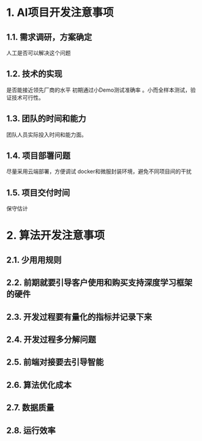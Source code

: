 # 1. AI项目开发注意事项

## 1.1. 需求调研，方案确定
人工是否可以解决这个问题

## 1.2. 技术的实现
是否能接近领先厂商的水平
初期通过小Demo测试准确率 。小而全样本测试，验证技术可行性。

## 1.3. 团队的时间和能力
团队人员实际投入时间和能力面。

## 1.4. 项目部署问题
尽量采用云端部署，方便调试
docker和微服封装环境，避免不同项目间的干扰

## 1.5. 项目交付时间
保守估计

# 2. 算法开发注意事项
## 2.1. 少用用规则
## 2.2. 前期就要引导客户使用和购买支持深度学习框架的硬件
## 2.3. 开发过程要有量化的指标并记录下来
## 2.4. 开发过程多分解问题
## 2.5. 前端对接要去引导智能
## 2.6. 算法优化成本
## 2.7. 数据质量
## 2.8. 运行效率
